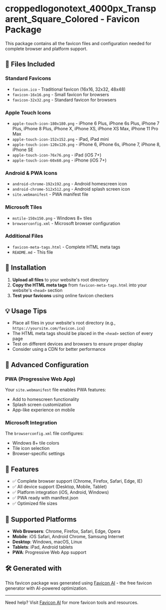 # croppedlogonotext_4000px_Transparent_Square_Colored - Favicon Package

This package contains all the favicon files and configuration needed for complete browser and platform support.

## 📁 Files Included

### Standard Favicons
- `favicon.ico` - Traditional favicon (16x16, 32x32, 48x48)
- `favicon-16x16.png` - Small favicon for browsers
- `favicon-32x32.png` - Standard favicon for browsers

### Apple Touch Icons
- `apple-touch-icon-180x180.png` - iPhone 6 Plus, iPhone 6s Plus, iPhone 7 Plus, iPhone 8 Plus, iPhone X, iPhone XS, iPhone XS Max, iPhone 11 Pro Max
- `apple-touch-icon-152x152.png` - iPad, iPad mini
- `apple-touch-icon-120x120.png` - iPhone 6, iPhone 6s, iPhone 7, iPhone 8, iPhone SE
- `apple-touch-icon-76x76.png` - iPad (iOS 7+)
- `apple-touch-icon-60x60.png` - iPhone (iOS 7+)

### Android & PWA Icons
- `android-chrome-192x192.png` - Android homescreen icon
- `android-chrome-512x512.png` - Android splash screen icon
- `site.webmanifest` - PWA manifest file

### Microsoft Tiles
- `mstile-150x150.png` - Windows 8+ tiles
- `browserconfig.xml` - Microsoft browser configuration

### Additional Files
- `favicon-meta-tags.html` - Complete HTML meta tags
- `README.md` - This file



## 🚀 Installation

1. **Upload all files** to your website's root directory
2. **Copy the HTML meta tags** from `favicon-meta-tags.html` into your website's `<head>` section
3. **Test your favicons** using online favicon checkers

## 💡 Usage Tips

- Place all files in your website's root directory (e.g., `https://yoursite.com/favicon.ico`)
- The HTML meta tags should be placed in the `<head>` section of every page
- Test on different devices and browsers to ensure proper display
- Consider using a CDN for better performance

## 🔧 Advanced Configuration

### PWA (Progressive Web App)
Your `site.webmanifest` file enables PWA features:
- Add to homescreen functionality
- Splash screen customization
- App-like experience on mobile

### Microsoft Integration
The `browserconfig.xml` file configures:
- Windows 8+ tile colors
- Tile icon selection
- Browser-specific settings

## 🌟 Features

- ✅ Complete browser support (Chrome, Firefox, Safari, Edge, IE)
- ✅ All device support (Desktop, Mobile, Tablet)
- ✅ Platform integration (iOS, Android, Windows)
- ✅ PWA ready with manifest.json
- ✅ Optimized file sizes

## 📱 Supported Platforms

- **Web Browsers**: Chrome, Firefox, Safari, Edge, Opera
- **Mobile**: iOS Safari, Android Chrome, Samsung Internet
- **Desktop**: Windows, macOS, Linux
- **Tablets**: iPad, Android tablets
- **PWA**: Progressive Web App support

## 🛠️ Generated with

This favicon package was generated using [Favicon AI](https://favicon-ai.com) - the free favicon generator with AI-powered optimization.

---

Need help? Visit [Favicon AI](https://favicon-ai.com) for more favicon tools and resources.
